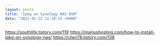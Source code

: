 ```yaml
---
layout: posts
title: "Ipkg on Synology NAS DSM"
date: "2021-01-22 11:10:15 +0900"
---
```


https://southlife.tistory.com/119
https://mariushosting.com/how-to-install-ipkg-on-synology-nas/
https://clien78.tistory.com/138
